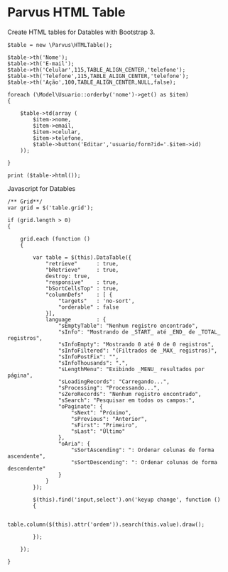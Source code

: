 # Parvus HTML Table

Create HTML tables for Datables with Bootstrap 3.

    $table = new \Parvus\HTMLTable();
    
    $table->th('Nome');
    $table->th('E-mail');
    $table->th('Celular',115,TABLE_ALIGN_CENTER,'telefone');
    $table->th('Telefone',115,TABLE_ALIGN_CENTER,'telefone');
    $table->th('Ação',100,TABLE_ALIGN_CENTER,NULL,false);
    
    foreach (\Model\Usuario::orderby('nome')->get() as $item)
    {
    
        $table->td(array (
            $item->nome,
            $item->email,
            $item->celular,
            $item->telefone,
            $table->button('Editar','usuario/form?id='.$item->id)
        ));
    
    }
    
    print ($table->html());

Javascript for Datables
            
    /** Grid**/
    var grid = $('table.grid');

    if (grid.length > 0)
    {

        grid.each (function ()
        {

            var table = $(this).DataTable({
                "retrieve"      : true,
                "bRetrieve"     : true,
                destroy: true,
                "responsive"    : true,
                "bSortCellsTop" : true,
                "columnDefs"    : [ {
                    "targets"   : 'no-sort',
                    "orderable" : false
                }],
                language        : {
                    "sEmptyTable": "Nenhum registro encontrado",
                    "sInfo": "Mostrando de _START_ até _END_ de _TOTAL_ registros",
                    "sInfoEmpty": "Mostrando 0 até 0 de 0 registros",
                    "sInfoFiltered": "(Filtrados de _MAX_ registros)",
                    "sInfoPostFix": "",
                    "sInfoThousands": ".",
                    "sLengthMenu": "Exibindo _MENU_ resultados por página",
                    "sLoadingRecords": "Carregando...",
                    "sProcessing": "Processando...",
                    "sZeroRecords": "Nenhum registro encontrado",
                    "sSearch": "Pesquisar em todos os campos:",
                    "oPaginate": {
                        "sNext": "Próximo",
                        "sPrevious": "Anterior",
                        "sFirst": "Primeiro",
                        "sLast": "Último"
                    },
                    "oAria": {
                        "sSortAscending": ": Ordenar colunas de forma ascendente",
                        "sSortDescending": ": Ordenar colunas de forma descendente"
                    }
                }
            });

            $(this).find('input,select').on('keyup change', function ()
            {

                table.column($(this).attr('ordem')).search(this.value).draw();

            });

        });

    }
